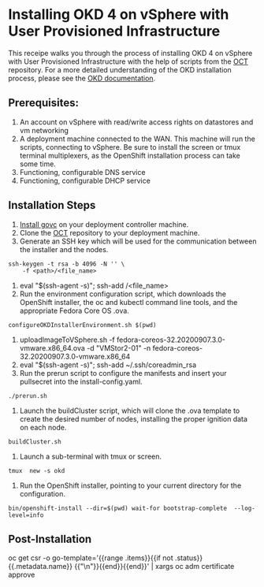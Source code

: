 # Installing OKD 4 on vSphere with User Provisioned Infrastructure

This receipe walks you through the process of installing OKD 4 on vSphere with User Provisioned Infrastructure with the help of scripts from the [OCT](https://github.com/JaimeMagiera/oct) repository. For a more detailed understanding of the OKD installation process, please see the [OKD documentation](https://docs.okd.io/latest/installing/installing_vsphere/installing-vsphere.html).

## Prerequisites:
1. An account on vSphere with read/write access rights on datastores and vm networking
1. A deployment machine connected to the WAN. This machine will run the scripts, connecting to vSphere. Be sure to install the screen or tmux terminal multiplexers, as the OpenShift installation process can take some time.
1. Functioning, configurable DNS service
1. Functioning, configurable DHCP service

## Installation Steps

1. [Install govc](https://github.com/vmware/govmomi/tree/master/govc) on your deployment controller machine. 
1. Clone the [OCT](https://github.com/JaimeMagiera/oct) repository to your deployment machine.
1. Generate an SSH key which will be used for the communication between the installer and the nodes.
``` console
ssh-keygen -t rsa -b 4096 -N '' \
    -f <path>/<file_name>
```
1. eval "$(ssh-agent -s)"; ssh-add <path>/<file_name>
1. Run the environment configuration script, which downloads the OpenShift installer, the oc and kubectl command line tools, and the appropriate Fedora Core OS .ova.
``` console
configureOKDInstallerEnvironment.sh $(pwd)
``` 
1. uploadImageToVSphere.sh -f fedora-coreos-32.20200907.3.0-vmware.x86_64.ova -d "VMStor2-01" -n fedora-coreos-32.20200907.3.0-vmware.x86_64
1. eval "$(ssh-agent -s)"; ssh-add ~/.ssh/coreadmin_rsa
1. Run the prerun script to configure the manifests and insert your pullsecret into the install-config.yaml. 
``` console
./prerun.sh
```
1. Launch the buildCluster script, which will clone the .ova template to create the desired number of nodes, installing the proper ignition data on each node.
``` console
buildCluster.sh
```
1. Launch a sub-terminal with tmux or screen.
``` console
tmux  new -s okd
```
1. Run the OpenShift installer, pointing to your current directory for the configuration. 
``` console
bin/openshift-install --dir=$(pwd) wait-for bootstrap-complete  --log-level=info
```

## Post-Installation 
oc get csr -o go-template='{{range .items}}{{if not .status}}{{.metadata.name}} {{"\n"}}{{end}}{{end}}' | xargs oc adm certificate approve

